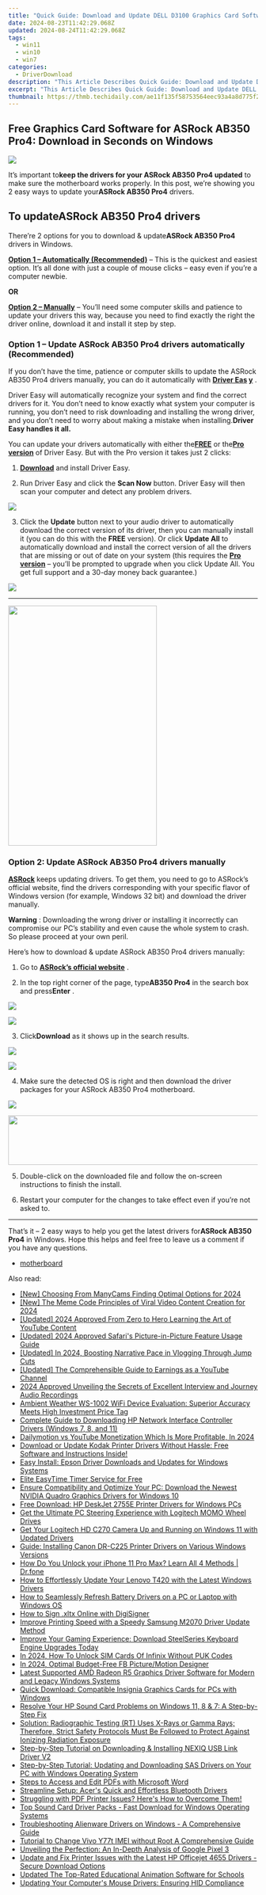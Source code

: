 ```yaml
---
title: "Quick Guide: Download and Update DELL D3100 Graphics Card Software"
date: 2024-08-23T11:42:29.068Z
updated: 2024-08-24T11:42:29.068Z
tags:
  - win11
  - win10
  - win7
categories:
  - DriverDownload
description: "This Article Describes Quick Guide: Download and Update DELL D3100 Graphics Card Software"
excerpt: "This Article Describes Quick Guide: Download and Update DELL D3100 Graphics Card Software"
thumbnail: https://thmb.techidaily.com/ae11f135f58753564eec93a4a8d775f2e6a724fb4997d5eb4ebf1da22368f21e.jpg
---
```


## Free Graphics Card Software for ASRock AB350 Pro4: Download in Seconds on Windows

![](https://images.drivereasy.com/wp-content/uploads/2019/03/image-439.png)

 It’s important to**keep the drivers for your ASRock AB350 Pro4 updated** to make sure the motherboard works properly. In this post, we’re showing you 2 easy ways to update your**ASRock AB350 Pro4** drivers.

## To update**ASRock AB350 Pro4 drivers**

 There’re 2 options for you to download & update**ASRock AB350 Pro4** drivers in Windows.

**[Option 1 – Automatically (Recommended)](https://www.drivereasy.com/knowledge/asrock-ab350-pro4-drivers-update-for-windows-easily/#O1)**  – This is the quickest and easiest option. It’s all done with just a couple of mouse clicks – easy even if you’re a computer newbie.

**OR**

**[Option 2 – Manually](https://tools.techidaily.com/drivereasy/download/)**  – You’ll need some computer skills and patience to update your drivers this way, because you need to find exactly the right the driver online, download it and install it step by step.

### **Option 1 – Update**  ASRock AB350 Pro4 drivers automatically (Recommended)

 If you don’t have the time, patience or computer skills to update the ASRock AB350 Pro4 drivers manually, you can do it automatically with[](https://tools.techidaily.com/drivereasy/download/) **[Driver Eas](https://tools.techidaily.com/drivereasy/download/) [y](https://tools.techidaily.com/drivereasy/download/)**  .

 Driver Easy will automatically recognize your system and find the correct drivers for it. You don’t need to know exactly what system your computer is running, you don’t need to risk downloading and installing the wrong driver, and you don’t need to worry about making a mistake when installing.**Driver Easy handles it all.**

 You can update your drivers automatically with either the[**FREE**](https://tools.techidaily.com/drivereasy/download/) or the[**Pro version**](https://tools.techidaily.com/drivereasy/download/) of Driver Easy. But with the Pro version it takes just 2 clicks:

 1) **[Download](https://tools.techidaily.com/drivereasy/download/)** [](https://tools.techidaily.com/drivereasy/download/) and install Driver Easy.

 2) Run Driver Easy and click the **Scan Now** button. Driver Easy will then scan your computer and detect any problem drivers.

![](https://images.drivereasy.com/wp-content/uploads/2019/03/image-445.png)

 3) Click the **Update** button next to your audio driver to automatically download the correct version of its driver, then you can manually install it (you can do this with the **FREE** version).
 Or click **Update All**  to automatically download and install the correct version of all the drivers that are missing or out of date on your system (this requires the [**Pro version**](https://tools.techidaily.com/drivereasy/download/) – you’ll be prompted to upgrade when you click Update All. You get full support and a 30-day money back guarantee.)

![](https://images.drivereasy.com/wp-content/uploads/2019/03/image-446.png)

---

<!-- affiliate ads begin -->
<a href="https://zonlipartnershipprogram.pxf.io/c/5597632/1611407/17882" target="_top" id="1611407"><img src="//a.impactradius-go.com/display-ad/17882-1611407" border="0" alt="" width="300" height="485"/></a><img height="0" width="0" src="https://imp.pxf.io/i/5597632/1611407/17882" style="position:absolute;visibility:hidden;" border="0" />
<!-- affiliate ads end -->
### Option 2: Update ASRock AB350 Pro4 drivers manually

[**ASRock**](https://www.asrock.com/index.us.asp) keeps updating drivers. To get them, you need to go to ASRock’s official website, find the drivers corresponding with your specific flavor of Windows version (for example, Windows 32 bit) and download the driver manually.

**Warning** : Downloading the wrong driver or installing it incorrectly can compromise our PC’s stability and even cause the whole system to crash. So please proceed at your own peril.

 Here’s how to download & update ASRock AB350 Pro4 drivers manually:

 1) Go to **[ASRock’s official website](https://www.asrock.com/index.us.asp)**  .

 2) In the top right corner of the page, type**AB350 Pro4** in the search box and press**Enter** .

![](https://images.drivereasy.com/wp-content/uploads/2019/03/image-442.png)

<!-- affiliate ads begin -->
<a href="https://store.massmailsoftware.com/order/checkout.php?PRODS=1095219&QTY=1&AFFILIATE=108875&CART=1"><img src="https://secure.avangate.com/images/merchant/dc87c13749315c7217cdc4ac692e704c/banera_for_partners-20_%281%29.jpg" border="0"></a>
<!-- affiliate ads end -->
 3) Click**Download** as it shows up in the search results.

![](https://images.drivereasy.com/wp-content/uploads/2019/03/image-443.png)

<!-- affiliate ads begin -->
<a href="https://secure.2checkout.com/order/checkout.php?PRODS=4620780&QTY=1&AFFILIATE=108875&CART=1"><img src="https://secure.avangate.com/images/merchant/07dd4d5a72f5740ef0f035f201951476/728__90banner.jpg" border="0"></a>
<!-- affiliate ads end -->
 4) Make sure the detected OS is right and then download the driver packages for your ASRock AB350 Pro4 motherboard.

![](https://images.drivereasy.com/wp-content/uploads/2019/03/image-444-1024x401.png)

<!-- affiliate ads begin -->
<a href="https://imp.i110150.net/c/5597632/924299/11305" target="_top" id="924299"><img src="//a.impactradius-go.com/display-ad/11305-924299" border="0" alt="" width="520" height="100"/></a>
<!-- affiliate ads end -->
 5) Double-click on the downloaded file and follow the on-screen instructions to finish the install.

 6) Restart your computer for the changes to take effect even if you’re not asked to.

---

 That’s it – 2 easy ways to help you get the latest drivers for**ASRock AB350 Pro4** in Windows. Hope this helps and feel free to leave us a comment if you have any questions.

* [motherboard](https://tools.techidaily.com/drivereasy/download/)

<ins class="adsbygoogle"
     style="display:block"
     data-ad-format="autorelaxed"
     data-ad-client="ca-pub-7571918770474297"
     data-ad-slot="1223367746"></ins>



<ins class="adsbygoogle"
     style="display:block"
     data-ad-client="ca-pub-7571918770474297"
     data-ad-slot="8358498916"
     data-ad-format="auto"
     data-full-width-responsive="true"></ins>

<span class="atpl-alsoreadstyle">Also read:</span>
<div><ul>
<li><a href="https://desktop-recording.techidaily.com/new-choosing-from-manycams-finding-optimal-options-for-2024/"><u>[New] Choosing From ManyCams  Finding Optimal Options for 2024</u></a></li>
<li><a href="https://instagram-videos.techidaily.com/new-the-meme-code-principles-of-viral-video-content-creation-for-2024/"><u>[New] The Meme Code  Principles of Viral Video Content Creation for 2024</u></a></li>
<li><a href="https://eaxpv-info.techidaily.com/updated-2024-approved-from-zero-to-hero-learning-the-art-of-youtube-content/"><u>[Updated] 2024 Approved  From Zero to Hero  Learning the Art of YouTube Content</u></a></li>
<li><a href="https://fox-links.techidaily.com/updated-2024-approved-safaris-picture-in-picture-feature-usage-guide/"><u>[Updated] 2024 Approved  Safari's Picture-in-Picture Feature Usage Guide</u></a></li>
<li><a href="https://youtube-lab.techidaily.com/ed-in-2024-boosting-narrative-pace-in-vlogging-through-jump-cuts/"><u>[Updated] In 2024, Boosting Narrative Pace in Vlogging Through Jump Cuts</u></a></li>
<li><a href="https://youtube-tips.techidaily.com/ed-the-comprehensible-guide-to-earnings-as-a-youtube-channel/"><u>[Updated] The Comprehensible Guide to Earnings as a YouTube Channel</u></a></li>
<li><a href="https://article-knowledge.techidaily.com/2024-approved-unveiling-the-secrets-of-excellent-interview-and-journey-audio-recordings/"><u>2024 Approved  Unveiling the Secrets of Excellent Interview and Journey Audio Recordings</u></a></li>
<li><a href="https://buynow-reviews.techidaily.com/ambient-weather-ws-1002-wifi-device-evaluation-superior-accuracy-meets-high-investment-price-tag/"><u>Ambient Weather WS-1002 WiFi Device Evaluation: Superior Accuracy Meets High Investment Price Tag</u></a></li>
<li><a href="https://win-amazing.techidaily.com/complete-guide-to-downloading-hp-network-interface-controller-drivers-windows-7-8-and-11/"><u>Complete Guide to Downloading HP Network Interface Controller Drivers (Windows 7, 8, and 11)</u></a></li>
<li><a href="https://youtube-clips.techidaily.com/dailymotion-vs-youtube-monetization-which-is-more-profitable-in-2024/"><u>Dailymotion vs YouTube Monetization  Which Is More Profitable, In 2024</u></a></li>
<li><a href="https://win-amazing.techidaily.com/download-or-update-kodak-printer-drivers-without-hassle-free-software-and-instructions-inside/"><u>Download or Update Kodak Printer Drivers Without Hassle: Free Software and Instructions Inside!</u></a></li>
<li><a href="https://win-amazing.techidaily.com/easy-install-epson-driver-downloads-and-updates-for-windows-systems/"><u>Easy Install: Epson Driver Downloads and Updates for Windows Systems</u></a></li>
<li><a href="https://extra-resources.techidaily.com/elite-easytime-timer-service-for-free/"><u>Elite EasyTime Timer Service for Free</u></a></li>
<li><a href="https://win-amazing.techidaily.com/ensure-compatibility-and-optimize-your-pc-download-the-newest-nvidia-quadro-graphics-drivers-for-windows-10/"><u>Ensure Compatibility and Optimize Your PC: Download the Newest NVIDIA Quadro Graphics Drivers for Windows 10</u></a></li>
<li><a href="https://win-amazing.techidaily.com/free-download-hp-deskjet-2755e-printer-drivers-for-windows-pcs/"><u>Free Download: HP DeskJet 2755E Printer Drivers for Windows PCs</u></a></li>
<li><a href="https://win-amazing.techidaily.com/get-the-ultimate-pc-steering-experience-with-logitech-momo-wheel-drives/"><u>Get the Ultimate PC Steering Experience with Logitech MOMO Wheel Drives</u></a></li>
<li><a href="https://win-amazing.techidaily.com/get-your-logitech-hd-c270-camera-up-and-running-on-windows-11-with-updated-drivers/"><u>Get Your Logitech HD C270 Camera Up and Running on Windows 11 with Updated Drivers</u></a></li>
<li><a href="https://win-amazing.techidaily.com/guide-installing-canon-dr-c225-printer-drivers-on-various-windows-versions/"><u>Guide: Installing Canon DR-C225 Printer Drivers on Various Windows Versions</u></a></li>
<li><a href="https://iphone-unlock.techidaily.com/how-do-you-unlock-your-iphone-11-pro-max-learn-all-4-methods-drfone-by-drfone-ios/"><u>How Do You Unlock your iPhone 11 Pro Max? Learn All 4 Methods | Dr.fone</u></a></li>
<li><a href="https://win-amazing.techidaily.com/how-to-effortlessly-update-your-lenovo-t420-with-the-latest-windows-drivers/"><u>How to Effortlessly Update Your Lenovo T420 with the Latest Windows Drivers</u></a></li>
<li><a href="https://win-amazing.techidaily.com/how-to-seamlessly-refresh-battery-drivers-on-a-pc-or-laptop-with-windows-os/"><u>How to Seamlessly Refresh Battery Drivers on a PC or Laptop with Windows OS</u></a></li>
<li><a href="https://blog-min.techidaily.com/how-to-sign-xltx-online-with-digisigner-by-ldigisigner-sign-a-excel-sign-a-excel/"><u>How to Sign .xltx Online with DigiSigner</u></a></li>
<li><a href="https://win-amazing.techidaily.com/improve-printing-speed-with-a-speedy-samsung-m2070-driver-update-method/"><u>Improve Printing Speed with a Speedy Samsung M2070 Driver Update Method</u></a></li>
<li><a href="https://win-amazing.techidaily.com/improve-your-gaming-experience-download-steelseries-keyboard-engine-upgrades-today/"><u>Improve Your Gaming Experience: Download SteelSeries Keyboard Engine Upgrades Today</u></a></li>
<li><a href="https://sim-unlock.techidaily.com/in-2024-how-to-unlock-sim-cards-of-infinix-without-puk-codes-by-drfone-android/"><u>In 2024, How To Unlock SIM Cards Of Infinix Without PUK Codes</u></a></li>
<li><a href="https://facebook-video-files.techidaily.com/in-2024-optimal-budget-free-fb-picturemotion-designer/"><u>In 2024, Optimal Budget-Free FB Picture/Motion Designer</u></a></li>
<li><a href="https://win-amazing.techidaily.com/latest-supported-amd-radeon-r5-graphics-driver-software-for-modern-and-legacy-windows-systems/"><u>Latest Supported AMD Radeon R5 Graphics Driver Software for Modern and Legacy Windows Systems</u></a></li>
<li><a href="https://win-amazing.techidaily.com/quick-download-compatible-insignia-graphics-cards-for-pcs-with-windows/"><u>Quick Download: Compatible Insignia Graphics Cards for PCs with Windows</u></a></li>
<li><a href="https://win-amazing.techidaily.com/resolve-your-hp-sound-card-problems-on-windows-11-8-and-7-a-step-by-step-fix/"><u>Resolve Your HP Sound Card Problems on Windows 11, 8 & 7: A Step-by-Step Fix</u></a></li>
<li><a href="https://win-amazing.techidaily.com/solution-radiographic-testing-rt-uses-x-rays-or-gamma-rays-therefore-strict-safety-protocols-must-be-followed-to-protect-against-ionizing-radiation-exposure248/"><u>Solution: Radiographic Testing (RT) Uses X-Rays or Gamma Rays; Therefore, Strict Safety Protocols Must Be Followed to Protect Against Ionizing Radiation Exposure</u></a></li>
<li><a href="https://win-amazing.techidaily.com/step-by-step-tutorial-on-downloading-and-installing-nexiq-usb-link-driver-v2/"><u>Step-by-Step Tutorial on Downloading & Installing NEXIQ USB Link Driver V2</u></a></li>
<li><a href="https://win-amazing.techidaily.com/step-by-step-tutorial-updating-and-downloading-sas-drivers-on-your-pc-with-windows-operating-system/"><u>Step-by-Step Tutorial: Updating and Downloading SAS Drivers on Your PC with Windows Operating System</u></a></li>
<li><a href="https://tech-recovery.techidaily.com/steps-to-access-and-edit-pdfs-with-microsoft-word/"><u>Steps to Access and Edit PDFs with Microsoft Word</u></a></li>
<li><a href="https://win-amazing.techidaily.com/streamline-setup-acers-quick-and-effortless-bluetooth-drivers/"><u>Streamline Setup: Acer's Quick and Effortless Bluetooth Drivers</u></a></li>
<li><a href="https://common-error.techidaily.com/1723203164294-struggling-with-pdf-printer-issues-heres-how-to-overcome-them/"><u>Struggling with PDF Printer Issues? Here's How to Overcome Them!</u></a></li>
<li><a href="https://win-amazing.techidaily.com/top-sound-card-driver-packs-fast-download-for-windows-operating-systems/"><u>Top Sound Card Driver Packs - Fast Download for Windows Operating Systems</u></a></li>
<li><a href="https://win-amazing.techidaily.com/troubleshooting-alienware-drivers-on-windows-a-comprehensive-guide/"><u>Troubleshooting Alienware Drivers on Windows - A Comprehensive Guide</u></a></li>
<li><a href="https://sim-unlock.techidaily.com/tutorial-to-change-vivo-y77t-imei-without-root-a-comprehensive-guide-by-drfone-android/"><u>Tutorial to Change Vivo Y77t IMEI without Root A Comprehensive Guide</u></a></li>
<li><a href="https://buynow-help.techidaily.com/unveiling-the-perfection-an-in-depth-analysis-of-google-pixel-3/"><u>Unveiling the Perfection: An In-Depth Analysis of Google Pixel 3</u></a></li>
<li><a href="https://win-amazing.techidaily.com/update-and-fix-printer-issues-with-the-latest-hp-officejet-4655-drivers-secure-download-options/"><u>Update and Fix Printer Issues with the Latest HP Officejet 4655 Drivers - Secure Download Options</u></a></li>
<li><a href="https://ai-video-apps.techidaily.com/updated-the-top-rated-educational-animation-software-for-schools/"><u>Updated The Top-Rated Educational Animation Software for Schools</u></a></li>
<li><a href="https://win-amazing.techidaily.com/updating-your-computers-mouse-drivers-ensuring-hid-compliance/"><u>Updating Your Computer's Mouse Drivers: Ensuring HID Compliance</u></a></li>
</ul></div>
